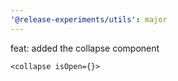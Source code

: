 ```yaml
---
'@release-experiments/utils': major
---
```


feat: added the collapse component

```
<collapse isOpen={}>
```


